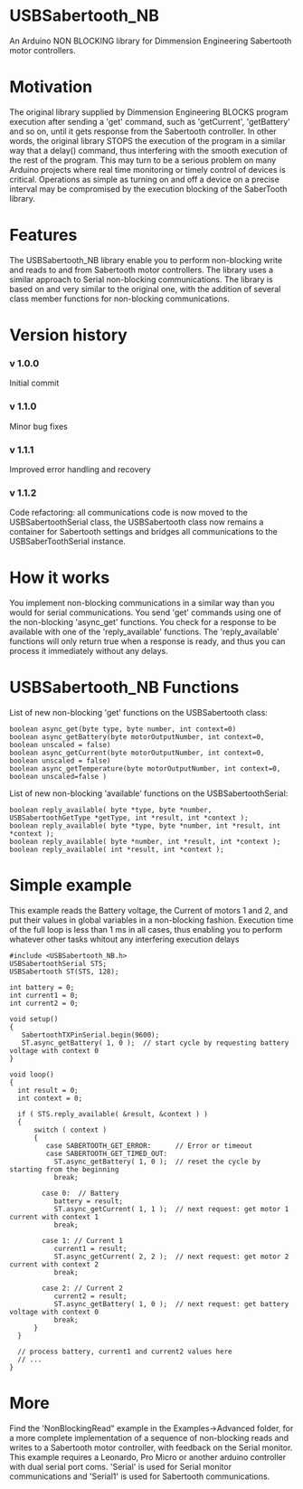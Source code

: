 # USBSabertooth_NB

An Arduino NON BLOCKING library for Dimmension Engineering Sabertooth motor controllers.

# Motivation

The original library supplied by Dimmension Engineering BLOCKS program execution after sending a 'get' command, such as 'getCurrent', 'getBattery' and so on, until it gets response from the Sabertooth controller. In other words, the original library STOPS the execution of the program in a similar way that a delay() command, thus interfering with the smooth execution of the rest of the program. This may turn to be a serious problem on many Arduino projects where real time monitoring or timely control of devices is critical. Operations as simple as turning on and off a device on a precise interval may be compromised by the execution blocking of the SaberTooth library.

# Features

The USBSabertooth_NB library enable you to perform non-blocking write and reads to and from Sabertooth motor controllers. The library uses a similar approach to Serial non-blocking communications. The library is based on and very similar to the original one, with the addition of several class member functions for non-blocking communications.

# Version history

### v 1.0.0   

Initial commit

### v 1.1.0   

Minor bug fixes

### v 1.1.1   

Improved error handling and recovery

### v 1.1.2   

Code refactoring: all communications code is now moved to the USBSabertoothSerial class, the USBSabertooth class now remains a container for Sabertooth settings and bridges all communications to the USBSaberToothSerial instance.

# How it works

You implement non-blocking communications in a similar way than you would for serial communications. You send 'get' commands using one of the non-blocking 'async_get' functions. You check for a response to be available with one of the 'reply_available' functions. The 'reply_available' functions will only return true when a response is ready, and thus you can process it immediately without any delays. 

# USBSabertooth_NB Functions

List of new non-blocking 'get' functions on the USBSabertooth class:
```
boolean async_get(byte type, byte number, int context=0)
boolean async_getBattery(byte motorOutputNumber, int context=0, boolean unscaled = false)
boolean async_getCurrent(byte motorOutputNumber, int context=0, boolean unscaled = false)
boolean async_getTemperature(byte motorOutputNumber, int context=0, boolean unscaled=false )
```

List of new non-blocking 'available' functions on the USBSabertoothSerial:
```
boolean reply_available( byte *type, byte *number, USBSabertoothGetType *getType, int *result, int *context );
boolean reply_available( byte *type, byte *number, int *result, int *context );
boolean reply_available( byte *number, int *result, int *context );
boolean reply_available( int *result, int *context );
```

# Simple example

This example reads the Battery voltage, the Current of motors 1 and 2, and put their values in global variables in a non-blocking fashion. Execution time of the full loop is less than 1 ms in all cases, thus enabling you to perform whatever other tasks whitout any interfering execution delays

```
#include <USBSabertooth_NB.h>
USBSabertoothSerial STS; 
USBSabertooth ST(STS, 128);

int battery = 0;
int current1 = 0;
int current2 = 0;

void setup() 
{ 
   SabertoothTXPinSerial.begin(9600); 
   ST.async_getBattery( 1, 0 );  // start cycle by requesting battery voltage with context 0
}

void loop() 
{
  int result = 0;
  int context = 0;
  
  if ( STS.reply_available( &result, &context ) )
  {
      switch ( context )
      {
         case SABERTOOTH_GET_ERROR:      // Error or timeout
         case SABERTOOTH_GET_TIMED_OUT:  
           ST.async_getBattery( 1, 0 );  // reset the cycle by starting from the beginning
           break;
           
        case 0:  // Battery  
           battery = result;
           ST.async_getCurrent( 1, 1 );  // next request: get motor 1 current with context 1
           break;
           
        case 1: // Current 1
           current1 = result;
           ST.async_getCurrent( 2, 2 );  // next request: get motor 2 current with context 2
           break;

        case 2: // Current 2
           current2 = result;
           ST.async_getBattery( 1, 0 );  // next request: get battery voltage with context 0
           break;
      } 
  }

  // process battery, current1 and current2 values here
  // ...
}

```

# More

Find the 'NonBlockingRead" example in the Examples->Advanced folder, for a more complete implementation of a sequence of non-blocking reads and writes to a Sabertooth motor controller, with feedback on the Serial monitor. This example requires a Leonardo, Pro Micro or another arduino controller with dual serial port coms. 'Serial' is used for Serial monitor communications and 'Serial1' is used for Sabertooth communications.

